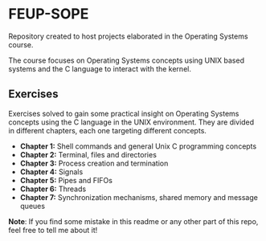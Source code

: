 # FEUP-SOPE
Repository created to host projects elaborated in the Operating Systems course.

The course focuses on Operating Systems concepts using UNIX based systems and the C language to interact with the kernel.

## Exercises

Exercises solved to gain some practical insight on Operating Systems concepts using the C language in the UNIX environment. They are divided in different chapters, each one targeting different concepts.

- **Chapter 1:** Shell commands and general Unix C programming concepts
- **Chapter 2:** Terminal, files and directories
- **Chapter 3:** Process creation and termination
- **Chapter 4:** Signals 
- **Chapter 5:** Pipes and FIFOs 
- **Chapter 6:** Threads
- **Chapter 7:** Synchronization mechanisms, shared memory and message queues


**Note**: If you find some mistake in this readme or any other part of this repo, feel free to tell me about it!